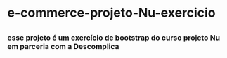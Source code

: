 # e-commerce-projeto-Nu-exercicio

##

### esse projeto é um exercício de bootstrap do curso projeto Nu em parceria com a Descomplica

##
